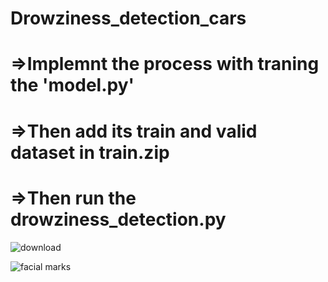# Drowziness_detection_cars



# =>Implemnt the process with traning the 'model.py' 
# =>Then add its train and valid dataset in train.zip
# =>Then run the drowziness_detection.py

![download](https://user-images.githubusercontent.com/60309916/121538182-331a6a00-ca22-11eb-8ab7-e45ebb43e07e.gif)


![facial marks](https://user-images.githubusercontent.com/60309916/121537418-87711a00-ca21-11eb-896b-8cd731ceec8f.jpeg)
